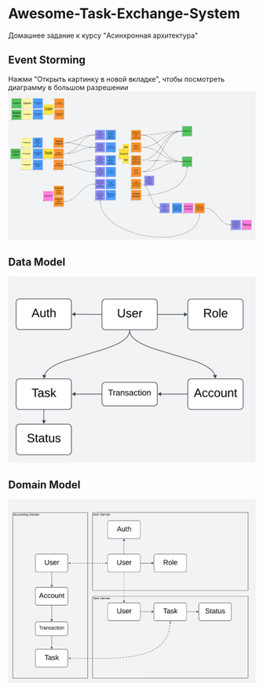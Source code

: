 # Awesome-Task-Exchange-System
Домашнее задание к курсу "Aсинхронная архитектура"

## Event Storming
Нажми "Открыть картинку в новой вкладке", чтобы посмотреть диаграмму в большом разрешении
![EventStorming](artifacts/design/assets/EventStorming.svg)

## Data Model
![DataModel](artifacts/design/assets/DataModel.png)

## Domain Model
![DomainModel](artifacts/design/assets/DomainModel.png)
